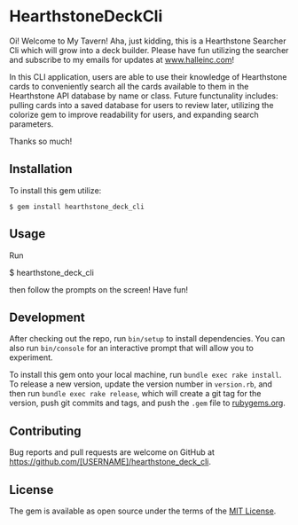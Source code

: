 # HearthstoneDeckCli

Oi! Welcome to My Tavern! Aha, just kidding, this is a Hearthstone Searcher Cli which will grow into a deck builder. Please have fun utilizing the searcher and subscribe to my emails for updates at www.halleinc.com! 

In this CLI application, users are able to use their knowledge of Hearthstone cards to conveniently search all the cards available to them in the Hearthstone API database by name or class. Future functunality includes: pulling cards into a saved database for users to review later, utilizing the colorize gem to improve readability for users, and expanding search parameters. 

Thanks so much!

## Installation

To install this gem utilize:

    $ gem install hearthstone_deck_cli

## Usage

Run

 $ hearthstone_deck_cli 


then follow the prompts on the screen! Have fun!

## Development

After checking out the repo, run `bin/setup` to install dependencies. You can also run `bin/console` for an interactive prompt that will allow you to experiment.

To install this gem onto your local machine, run `bundle exec rake install`. To release a new version, update the version number in `version.rb`, and then run `bundle exec rake release`, which will create a git tag for the version, push git commits and tags, and push the `.gem` file to [rubygems.org](https://rubygems.org).

## Contributing

Bug reports and pull requests are welcome on GitHub at https://github.com/[USERNAME]/hearthstone_deck_cli.


## License

The gem is available as open source under the terms of the [MIT License](https://opensource.org/licenses/MIT).

